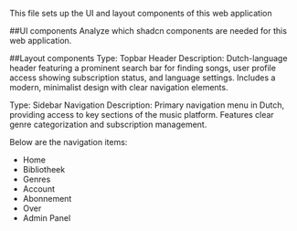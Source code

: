 This file sets up the UI and layout components of this web application

##UI components
Analyze which shadcn components are needed for this web application.

##Layout components
Type: Topbar Header
Description: Dutch-language header featuring a prominent search bar for finding songs, user profile access showing subscription status, and language settings. Includes a modern, minimalist design with clear navigation elements.

Type: Sidebar Navigation
Description: Primary navigation menu in Dutch, providing access to key sections of the music platform. Features clear genre categorization and subscription management.

Below are the navigation items:
- Home
- Bibliotheek
- Genres 
- Account
- Abonnement
- Over
- Admin Panel